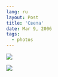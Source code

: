 ```yaml
---
lang: ru
layout: Post
title: 'Света'
date: Mar 9, 2006
tags:
  - photos
---
```


![](/images/blog/MG-2290.jpg)

<!--more-->

![](/images/blog/MG-2313.jpg)

